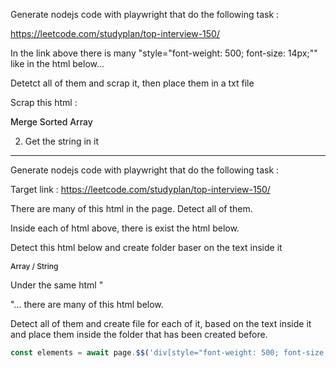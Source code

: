 
Generate nodejs code with playwright that do the following task :


https://leetcode.com/studyplan/top-interview-150/


In the link above there is many  "style="font-weight: 500; font-size: 14px;""  like in the html below...

Detetct all of them and scrap it, then place them in a txt file


Scrap this html :

<div class="max-w-[85%] " style="font-weight: 500; font-size: 14px;"><div class="truncate">Merge Sorted Array</div></div>


2. Get the string in it


___


Generate nodejs code with playwright that do the following task :



Target link : https://leetcode.com/studyplan/top-interview-150/



There are many of this html in the page. Detect all of them.

<div class="w-full overflow-hidden css-yw0m6t">



Inside each of html above, there is exist the html below.

Detect this html below and create folder baser on the text inside it

<div style="font-size: 12px; font-weight: 500;">Array / String</div>



Under the same html "<div class="w-full overflow-hidden css-yw0m6t">"... there are many of this html below.

Detect all of them and create file for each of it, based on the text inside it and place them inside the folder that has been created before.

```javascript
const elements = await page.$$('div[style="font-weight: 500; font-size: 14px;"]');
```

